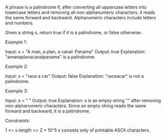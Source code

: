 A phrase is a palindrome if, after converting all uppercase letters into
lowercase letters and removing all non-alphanumeric characters, it reads the
same forward and backward. Alphanumeric characters include letters and
numbers.

Given a string s, return true if it is a palindrome, or false otherwise.


Example 1:


Input: s = "A man, a plan, a canal: Panama"
Output: true
Explanation: "amanaplanacanalpanama" is a palindrome.


Example 2:


Input: s = "race a car"
Output: false
Explanation: "raceacar" is not a palindrome.


Example 3:


Input: s = " "
Output: true
Explanation: s is an empty string "" after removing non-alphanumeric
characters.
Since an empty string reads the same forward and backward, it is a
palindrome.



Constraints:


1 <= s.length <= 2 * 10^5
s consists only of printable ASCII characters.




